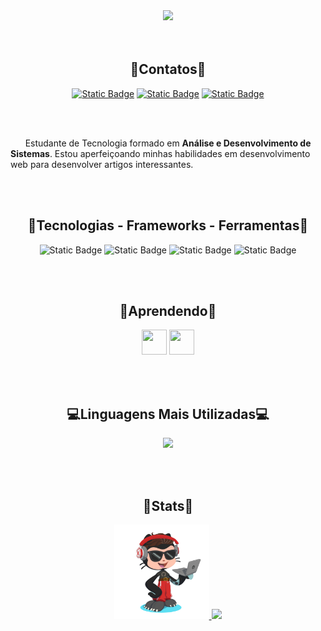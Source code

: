 

<div align="center">

<img width="50%" src="/assets/logo.gif"/>

</div>
<br><br>
<div align="center">

## :email:Contatos:email:
  
[![Static Badge](https://img.shields.io/badge/Legolas2023-black?style=for-the-badge&logo=github)](https://github.com/Legolas-2023)
[![Static Badge](https://img.shields.io/badge/Crystian%20Tasca-blue?style=for-the-badge&logo=linkedin)](linkedin.com/in/crystian-tasca)
[![Static Badge](https://img.shields.io/badge/Gmail-%23EA4335?style=for-the-badge&logo=gmail&logoColor=white)](mailto:crystianmattos20@gmail.com)

</div>
<br><br>
<div>

<p> &nbsp &nbsp &nbsp Estudante de Tecnologia formado em <b>Análise e Desenvolvimento de Sistemas</b>. Estou aperfeiçoando minhas habilidades em desenvolvimento web para desenvolver artigos interessantes. </p>

</div>
<br><br>
<div align="center">
  
## :hammer:Tecnologias - Frameworks - Ferramentas:hammer:

  
![Static Badge](https://img.shields.io/badge/HTML5-%23E34F26?style=for-the-badge&logo=html5&labelColor=black)
![Static Badge](https://img.shields.io/badge/CSS3-%231572B6?style=for-the-badge&logo=css3)
![Static Badge](https://img.shields.io/badge/JavaScript-%23F7DF1E?style=for-the-badge&logo=javascript&logoColor=%23F7DF1E&labelColor=black)
![Static Badge](https://img.shields.io/badge/Arduino-%2300009C?style=for-the-badge&logo=arduino&logoColor=%2300ffff)
       
</div>

<br><br>

<div align="center">

## :pencil:Aprendendo:pencil:
  
<img loading="lazy" src="https://cdn.jsdelivr.net/gh/devicons/devicon@latest/icons/php/php-original.svg" width="40" height="40" />

<img loading="lazy" src="https://cdn.jsdelivr.net/gh/devicons/devicon@latest/icons/javascript/javascript-original.svg" width="40" height="40" />
          
</div>

<br><br>

<div align="center">

## :computer:Linguagens Mais Utilizadas:computer:

<img loading="lazy" width="50%" src="https://github-readme-stats.vercel.app/api/top-langs/?username=Legolas-2023&layout=compact&langs_count=7&theme=dracula"/>

</div>

<br><br>

<div align="center">

## :star2:Stats:star2:
  
<a href="https://github.com/Legolas-2023">
  
<img width="30%" src="/assets/octocat-1709129042378.png"/>
  
<img loading="lazy" width="50%" src="https://github-readme-stats.vercel.app/api?username=Legolas-2023&show_icons=true&theme=dracula&include_all_commits=true&count_private=true"/>

</div>




